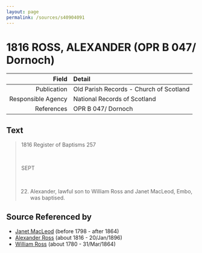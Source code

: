 ```yaml
---
layout: page
permalink: /sources/s40904091
---
```


# 1816 ROSS, ALEXANDER (OPR B 047/ Dornoch)

Field | Detail
---:|:---
Publication | Old Parish Records - Church of Scotland
Responsible Agency | National Records of Scotland
References | OPR B 047/ Dornoch

## Text

> 1816 Register of Baptisms 257
>
> <br/>
>
> SEPT
>
> <br/>
>
> 22. Alexander, lawful son to William Ross and Janet MacLeod, Embo, was baptised.
>

## Source Referenced by

* [Janet MacLeod](../people/@14483646@-janet-macleod-b1798-d1864.md) (before 1798 - after 1864)
* [Alexander Ross](../people/@81387900@-alexander-ross-b1816-d1896-1-20.md) (about 1816 - 20/Jan/1896)
* [William Ross](../people/@39617772@-william-ross-b1780-d1864-3-31.md) (about 1780 - 31/Mar/1864)
